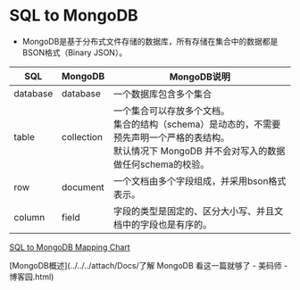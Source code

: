 # SQL to MongoDB

- MongoDB是基于分布式文件存储的数据库，所有存储在集合中的数据都是BSON格式（Binary JSON）。

| SQL      | MongoDB    | MongoDB说明                                                  |
| -------- | ---------- | ------------------------------------------------------------ |
| database | database   | 一个数据库包含多个集合                                       |
| table    | collection | 一个集合可以存放多个文档。 <br />集合的结构（schema）是动态的，不需要预先声明一个严格的表结构。<br />默认情况下 MongoDB 并不会对写入的数据做任何schema的校验。 |
| row      | document   | 一个文档由多个字段组成，并采用bson格式表示。                 |
| column   | field      | 字段的类型是固定的、区分大小写、并且文档中的字段也是有序的。 |

[SQL to MongoDB Mapping Chart](https://www.mongodb.com/docs/manual/reference/sql-comparison/)

[MongoDB概述](../../../attach/Docs/了解 MongoDB 看这一篇就够了 - 美码师 - 博客园.html)
